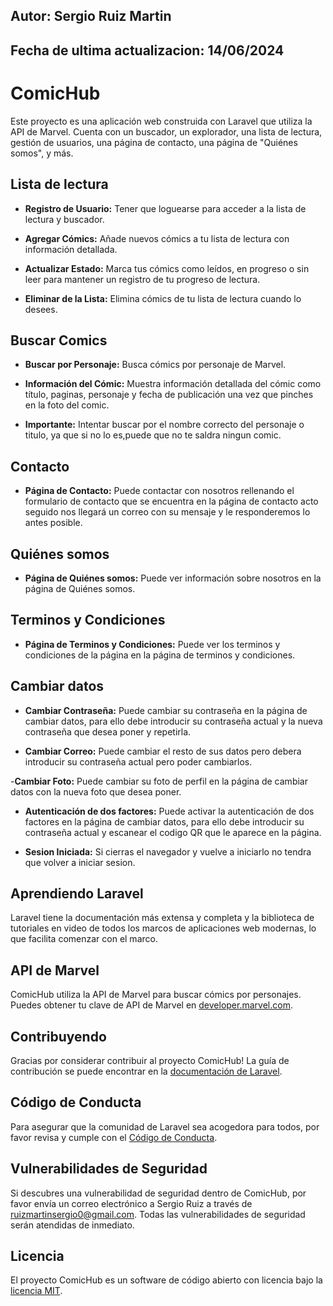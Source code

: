 ## Autor: Sergio Ruiz Martin
## Fecha de ultima actualizacion: 14/06/2024

# ComicHub

Este proyecto es una aplicación web construida con Laravel que utiliza la API de Marvel. Cuenta con un buscador, un explorador, una lista de lectura, gestión de usuarios, una página de contacto, una página de "Quiénes somos", y más.

## Lista de lectura

- **Registro de Usuario:** Tener que loguearse para acceder a la lista de lectura y buscador.

- **Agregar Cómics:** Añade nuevos cómics a tu lista de lectura con información detallada.

- **Actualizar Estado:** Marca tus cómics como leídos, en progreso o sin leer para mantener un registro de tu progreso de lectura.

- **Eliminar de la Lista:** Elimina cómics de tu lista de lectura cuando lo desees.

## Buscar Comics

- **Buscar por Personaje:** Busca cómics por personaje de Marvel.

- **Información del Cómic:** Muestra información detallada del cómic como título, paginas, personaje y fecha de publicación una vez que pinches en la foto del comic.

- **Importante:** Intentar buscar por el nombre correcto del personaje o titulo, ya que si no lo es,puede que no te saldra ningun comic.


## Contacto

- **Página de Contacto:** Puede contactar con nosotros rellenando el formulario de contacto que se encuentra en la página de contacto acto seguido nos llegará un correo con su mensaje y le responderemos lo antes posible.

## Quiénes somos

- **Página de Quiénes somos:** Puede ver información sobre nosotros en la página de Quiénes somos.

## Terminos y Condiciones

- **Página de Terminos y Condiciones:** Puede ver los terminos y condiciones de la página en la página de terminos y condiciones.


## Cambiar datos

- **Cambiar Contraseña:** Puede cambiar su contraseña en la página de cambiar datos, para ello debe introducir su contraseña actual y la nueva contraseña que desea poner y repetirla.

- **Cambiar Correo:** Puede cambiar el resto de sus datos pero debera introducir su contraseña actual pero poder cambiarlos.

-**Cambiar Foto:** Puede cambiar su foto de perfil en la página de cambiar datos con la nueva foto que desea poner.

- **Autenticación de dos factores:** Puede activar la autenticación de dos factores en la página de cambiar datos, para ello debe introducir su contraseña actual y escanear el codigo QR que le aparece en la página.

- **Sesion Iniciada:** Si cierras el navegador y vuelve a iniciarlo no tendra que volver a iniciar sesion.

## Aprendiendo Laravel

Laravel tiene la documentación más extensa y completa y la biblioteca de tutoriales en video de todos los marcos de aplicaciones web modernas, lo que facilita comenzar con el marco.

## API de Marvel

ComicHub utiliza la API de Marvel para buscar cómics por personajes. Puedes obtener tu clave de API de Marvel en [developer.marvel.com](https://developer.marvel.com).

## Contribuyendo

Gracias por considerar contribuir al proyecto ComicHub! La guía de contribución se puede encontrar en la [documentación de Laravel](https://laravel.com/docs/contributions).

## Código de Conducta

Para asegurar que la comunidad de Laravel sea acogedora para todos, por favor revisa y cumple con el [Código de Conducta](https://laravel.com/docs/contributions#code-of-conduct).

## Vulnerabilidades de Seguridad

Si descubres una vulnerabilidad de seguridad dentro de ComicHub, por favor envía un correo electrónico a Sergio Ruiz a través de [ruizmartinsergio0@gmail.com](mailto:ruizmartinsergio0@gmail.com). Todas las vulnerabilidades de seguridad serán atendidas de inmediato.

## Licencia

El proyecto ComicHub es un software de código abierto con licencia bajo la [licencia MIT](https://opensource.org/licenses/MIT).

